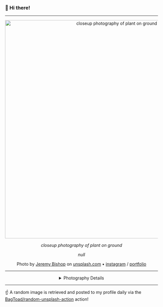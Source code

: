 ### 👋 Hi there!

----
<div align="center">
  <img width="720" src="https://images.unsplash.com/photo-1458014854819-1a40aa70211c?crop=entropy&cs=tinysrgb&fit=max&fm=jpg&ixid=M3w1NTI0NDl8MHwxfHJhbmRvbXx8fHx8fHx8fDE3MDU5MDMyMzl8&ixlib=rb-4.0.3&q=80&w=1080" alt="closeup photography of plant on ground">
  
  <em>closeup photography of plant on ground</em>
  
  <em>null</em>

  Photo by [Jeremy Bishop](https://www.jeremybishopphotography.com) on [unsplash.com](https://unsplash.com/) • [instagram](https://instagram.com/schlerm) / [portfolio](https://www.jeremybishopphotography.com)

  ---
  
<details>
<summary>Photography Details</summary>
  
Camera Model: Canon EOS 7D • Exposure Time: 1/40 • Aperture: 1.8 • Focal Length: 50.0 • ISO: 800 • Location: Sunshine Coast, Australia (Australia) • Coordinates: Latitude -26.6559759, Longitude 153.0918365

</details>

</div>

----

☝️ A random image is retrieved and posted to my profile daily via the [BagToad/random-unsplash-action](https://github.com/BagToad/random-unsplash-action) action!
